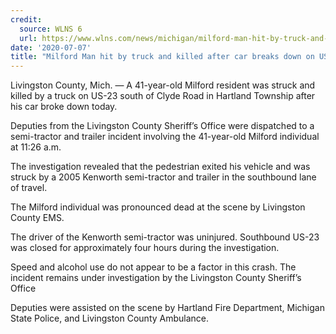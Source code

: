 ```yaml
---
credit:
  source: WLNS 6
  url: https://www.wlns.com/news/michigan/milford-man-hit-by-truck-and-killed-after-car-breaks-down-on-us-23-livingston-sheriffs-report/
date: '2020-07-07'
title: "Milford Man hit by truck and killed after car breaks down on US-23, Livingston Sheriffs report"
---
```

Livingston County, Mich. — A 41-year-old Milford resident was struck and killed by a truck on US-23 south of Clyde Road in Hartland Township after his car broke down today.

Deputies from the Livingston County Sheriff’s Office were dispatched to a semi-tractor and trailer incident involving the 41-year-old Milford individual at 11:26 a.m.

The investigation revealed that the pedestrian exited his vehicle and was struck by a 2005 Kenworth semi-tractor and trailer in the southbound lane of travel.

The Milford individual was pronounced dead at the scene by Livingston County EMS.

The driver of the Kenworth semi-tractor was uninjured. Southbound US-23 was closed for approximately four hours during the investigation.

Speed and alcohol use do not appear to be a factor in this crash. The incident remains under investigation by the Livingston County Sheriff’s Office

Deputies were assisted on the scene by Hartland Fire Department, Michigan State Police, and Livingston County Ambulance.

